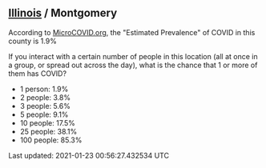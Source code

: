 
## [Illinois](/united-states/illinois) / Montgomery

According to [MicroCOVID.org](http://microcovid.org),
the "Estimated Prevalence" of COVID in this county is 1.9%

If you interact with a certain number of people in this location
(all at once in a group, or spread out across the day), what is the chance that
1 or more of them has COVID?

- 1 person: 1.9%
- 2 people: 3.8%
- 3 people: 5.6%
- 5 people: 9.1%
- 10 people: 17.5%
- 25 people: 38.1%
- 100 people: 85.3%

Last updated: 2021-01-23 00:56:27.432534 UTC
